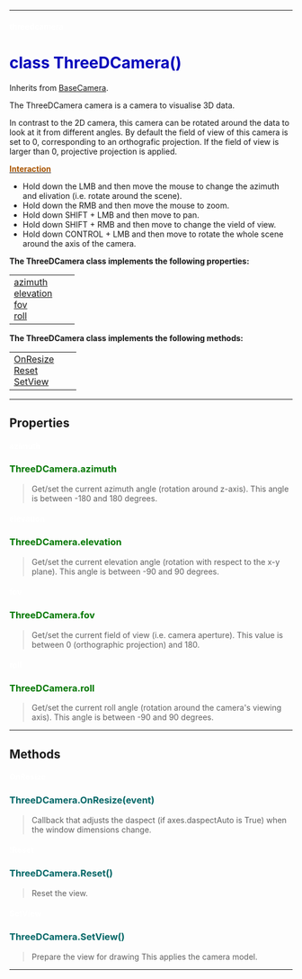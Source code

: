 
---

#### <font color='#FFF'>threedcamera</font> ####
# <font color='#00B'>class ThreeDCamera()</font> #

Inherits from [BaseCamera](cls_BaseCamera.md).

The ThreeDCamera camera is a camera to visualise 3D data.

In contrast to the 2D camera, this camera can be rotated around the data to look at it from different angles. By default the  field of view of this camera is set to 0, corresponding to an  orthografic projection. If the field of view is larger than 0, projective projection is applied.



<b><u><font color='#A50'>Interaction</font></u></b><br />
  * Hold down the LMB and then move the mouse to change the azimuth  and elivation (i.e. rotate around the scene).
  * Hold down the RMB and then move the mouse to zoom.
  * Hold down SHIFT + LMB and then move to pan.
  * Hold down SHIFT + RMB and then move to change the vield of view.
  * Hold down CONTROL + LMB and then move to rotate the whole scene  around the axis of the camera.





**The ThreeDCamera class implements the following properties:**<br /><table cellpadding='10px'><tr>
<td valign='top'>
<a href='#azimuth.md'>azimuth</a><br /><a href='#elevation.md'>elevation</a><br /><a href='#fov.md'>fov</a><br /><a href='#roll.md'>roll</a><br /></td>
<td valign='top'>
</td>
<td valign='top'>
</td>
</tr></table>

**The ThreeDCamera class implements the following methods:**<br />
<table cellpadding='10px'><tr>
<td valign='top'>
<a href='#OnResize.md'>OnResize</a><br /><a href='#Reset.md'>Reset</a><br /><a href='#SetView.md'>SetView</a><br /></td>
<td valign='top'>
</td>
<td valign='top'>
</td>
</tr></table>



---


## Properties ##

#### <font color='#FFF'>azimuth</font> ####
### <font color='#070'>ThreeDCamera.azimuth</font> ###

> Get/set the current azimuth angle (rotation around z-axis). This angle is between -180 and 180 degrees.


#### <font color='#FFF'>elevation</font> ####
### <font color='#070'>ThreeDCamera.elevation</font> ###

> Get/set the current elevation angle (rotation with respect to  the x-y plane). This angle is between -90 and 90 degrees.


#### <font color='#FFF'>fov</font> ####
### <font color='#070'>ThreeDCamera.fov</font> ###

> Get/set the current field of view (i.e. camera aperture).  This value is between 0 (orthographic projection) and 180.


#### <font color='#FFF'>roll</font> ####
### <font color='#070'>ThreeDCamera.roll</font> ###

> Get/set the current roll angle (rotation around the camera's  viewing axis). This angle is between -90 and 90 degrees.




---


## Methods ##

#### <font color='#FFF'>OnResize</font> ####
### <font color='#066'>ThreeDCamera.OnResize(event)</font> ###

> Callback that adjusts the daspect (if axes.daspectAuto is True) when the window dimensions change.




#### <font color='#FFF'>!Reset</font> ####
### <font color='#066'>ThreeDCamera.Reset()</font> ###

> Reset the view.




#### <font color='#FFF'>SetView</font> ####
### <font color='#066'>ThreeDCamera.SetView()</font> ###

> Prepare the view for drawing This applies the camera model.





---

